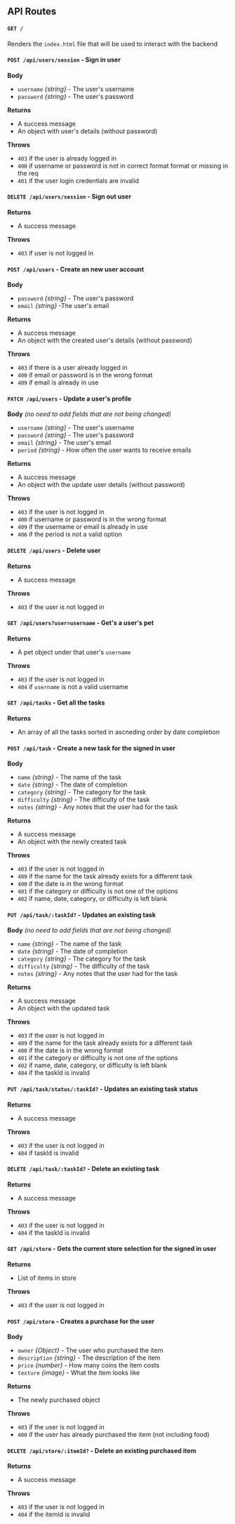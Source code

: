 
## API Routes

#### `GET /`

Renders the `index.html` file that will be used to interact with the backend

<!----User Routes-->

#### `POST /api/users/session` - Sign in user

**Body**

- `username` _{string}_ - The user's username
- `password` _{string}_ - The user's password

**Returns**

- A success message
- An object with user's details (without password)

**Throws**

- `403` if the user is already logged in
- `400` if username or password is not in correct format format or missing in the req
- `401` if the user login credentials are invalid

#### `DELETE /api/users/session` - Sign out user

**Returns**

- A success message

**Throws**

- `403` if user is not logged in

#### `POST /api/users` - Create an new user account

**Body**

- `password` _{string}_ - The user's password
- `email` _{string}_ -The user's email

**Returns**

- A success message
- An object with the created user's details (without password)

**Throws**

- `403` if there is a user already logged in
- `400` if email or password is in the wrong format
- `409` if email is already in use

#### `PATCH /api/users` - Update a user's profile

**Body** _(no need to add fields that are not being changed)_

- `username` _{string}_ - The user's username
- `password` _{string}_ - The user's password
- `email` _{string}_ - The user's email
- `period` _{string}_ - How often the user wants to receive emails

**Returns**

- A success message
- An object with the update user details (without password)

**Throws**

- `403` if the user is not logged in
- `400` if username or password is in the wrong format
- `409` if the username or email is already in use
- `406` if the period is not a valid option

#### `DELETE /api/users` - Delete user

**Returns**

- A success message

**Throws**

- `403` if the user is not logged in

#### `GET /api/users?user=username` - Get's  a user's pet

**Returns**
- A pet object under that user's `username`

**Throws**
- `403` if the user is not logged in
- `404` if `username` is not a valid username


<!---Task Router--->

#### `GET /api/tasks` - Get all the tasks

**Returns**
- An array of all the tasks sorted in ascneding order by date completion

#### `POST /api/task` - Create a new task for the signed in user

**Body** 

- `name` _{string}_ - The name of the task
- `date` _{string}_ - The date of completion 
- `category` _{string}_ - The category for the task
- `difficulty` _{string}_ - The difficulty of the task
- `notes` _{string}_ - Any notes that the user had for the task

**Returns**
- A success message
- An object with the newly created task

**Throws**
- `403` if the user is not logged in
- `409` if the name for the task already exists for a different task
- `400` if the date is in the wrong format
- `401` if the category or difficulty is not one of the options
- `402` if name, date, category, or difficulty is left blank


#### `PUT /api/task/:taskId?` - Updates an existing task

**Body** _(no need to add fields that are not being changed)_

- `name` _{string}_ - The name of the task
- `date` _{string}_ - The date of completion 
- `category` _{string}_ - The category for the task
- `difficulty` _{string}_ - The difficulty of the task
- `notes` _{string}_ - Any notes that the user had for the task

**Returns**
- A success message
- An object with the updated task

**Throws**
- `403` if the user is not logged in
- `409` if the name for the task already exists for a different task
- `400` if the date is in the wrong format
- `401` if the category or difficulty is not one of the options
- `402` if name, date, category, or difficulty is left blank
- `404` if the taskId is invalid

#### `PUT /api/task/status/:taskId?` - Updates an existing task status

<!--switches status-->

**Returns**
- A success message

**Throws**
- `403` if the user is not logged in
- `404` if taskId is invalid

#### `DELETE /api/task/:taskId?` - Delete an existing task

**Returns** 
- A success message

**Throws**
- `403` if the user is not logged in
- `404` if the taskId is invalid

<!--Store Router: Model object with different items-->

#### `GET /api/store` - Gets the current store selection for the signed in user

**Returns**
- List of items in store

**Throws**
- `403` if the user is not logged in

#### `POST /api/store` - Creates a purchase for the user

**Body**
- `owner` _{Object}_ - The user who purchased the item
- `description` _{string}_ - The description of the item
- `price` _{number}_ - How many coins the item costs
- `texture` _{image}_ - What the item looks like

**Returns** 
- The newly purchased object

**Throws**
- `403` if the user is not logged in
- `400` if the user has already purchased the item (not including food)

#### `DELETE /api/store/:itemId?` - Delete an existing purchased item

**Returns**
- A success message

**Throws**
- `403` if the user is not logged in
- `404` if the itemId is invalid
